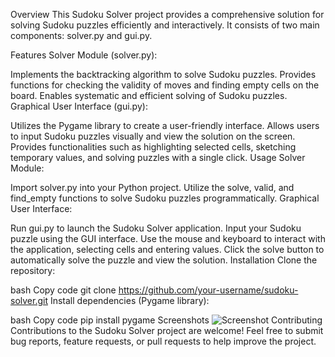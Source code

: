 Overview
This Sudoku Solver project provides a comprehensive solution for solving Sudoku puzzles efficiently and interactively. It consists of two main components: solver.py and gui.py.

Features
Solver Module (solver.py):

Implements the backtracking algorithm to solve Sudoku puzzles.
Provides functions for checking the validity of moves and finding empty cells on the board.
Enables systematic and efficient solving of Sudoku puzzles.
Graphical User Interface (gui.py):

Utilizes the Pygame library to create a user-friendly interface.
Allows users to input Sudoku puzzles visually and view the solution on the screen.
Provides functionalities such as highlighting selected cells, sketching temporary values, and solving puzzles with a single click.
Usage
Solver Module:

Import solver.py into your Python project.
Utilize the solve, valid, and find_empty functions to solve Sudoku puzzles programmatically.
Graphical User Interface:

Run gui.py to launch the Sudoku Solver application.
Input your Sudoku puzzle using the GUI interface.
Use the mouse and keyboard to interact with the application, selecting cells and entering values.
Click the solve button to automatically solve the puzzle and view the solution.
Installation
Clone the repository:

bash
Copy code
git clone https://github.com/your-username/sudoku-solver.git
Install dependencies (Pygame library):

bash
Copy code
pip install pygame
Screenshots
![Screenshot](path-to-your-screenshot-image)
Contributing
Contributions to the Sudoku Solver project are welcome! Feel free to submit bug reports, feature requests, or pull requests to help improve the project.

